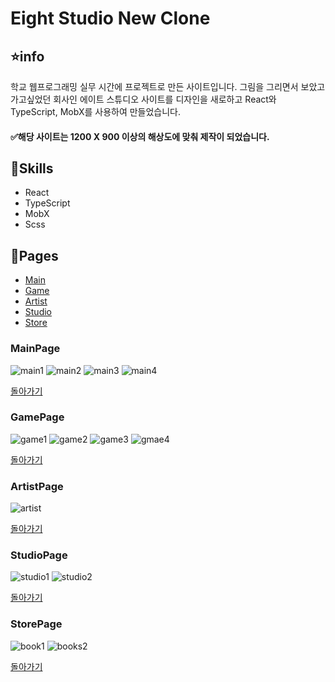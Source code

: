 # Eight Studio New Clone

## ⭐info

학교 웹프로그래밍 실무 시간에 프로젝트로 만든 사이트입니다.
그림을 그리면서 보았고 가고싶었던 회사인 에이트 스튜디오 사이트를
디자인을 새로하고 React와 TypeScript, MobX를 사용하여 만들었습니다.

#### ✅해당 사이트는 1200 X 900 이상의 해상도에 맞춰 제작이 되었습니다.

## 📝Skills

- React
- TypeScript
- MobX
- Scss

## 📖Pages

- [Main](#mainpage)
- [Game](#gamepage)
- [Artist](#artistpage)
- [Studio](#studiopage)
- [Store](#storepage)

### MainPage

![main1](https://user-images.githubusercontent.com/56530830/115174357-13db1c80-a104-11eb-8d37-8b2379407ce2.PNG)
![main2](https://user-images.githubusercontent.com/56530830/115174395-25242900-a104-11eb-80df-faf927182b17.PNG)
![main3](https://user-images.githubusercontent.com/56530830/115174404-27868300-a104-11eb-980a-6538fdb1ae67.PNG)
![main4](https://user-images.githubusercontent.com/56530830/115174411-28b7b000-a104-11eb-8d5c-0af946708853.PNG)

[돌아가기](#pages)

### GamePage

![game1](https://user-images.githubusercontent.com/56530830/115174823-e9d62a00-a104-11eb-9a4d-c95153591f72.PNG)
![game2](https://user-images.githubusercontent.com/56530830/115174827-eb9fed80-a104-11eb-934d-27e7a1791c38.PNG)
![game3](https://user-images.githubusercontent.com/56530830/115174828-eb9fed80-a104-11eb-93c3-1fe852ae3880.PNG)
![gmae4](https://user-images.githubusercontent.com/56530830/115174830-ec388400-a104-11eb-9cd2-fe777ccd17b7.PNG)

[돌아가기](#pages)

### ArtistPage

![artist](https://user-images.githubusercontent.com/56530830/115175005-3c174b00-a105-11eb-8d9e-01f993213733.PNG)

[돌아가기](#pages)

### StudioPage

![studio1](https://user-images.githubusercontent.com/56530830/115175015-3faad200-a105-11eb-8250-56e24e4a4ba5.PNG)
![studio2](https://user-images.githubusercontent.com/56530830/115175027-433e5900-a105-11eb-8f38-59d220448ac2.PNG)

[돌아가기](#pages)

### StorePage

![book1](https://user-images.githubusercontent.com/56530830/115175009-3e79a500-a105-11eb-9146-7cacb92eed50.PNG)
![books2](https://user-images.githubusercontent.com/56530830/115175012-3f123b80-a105-11eb-8bb1-7f4e84f8f0c4.PNG)

[돌아가기](#pages)
